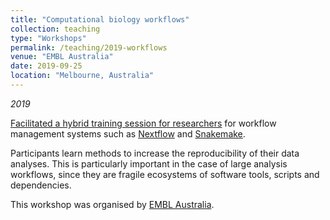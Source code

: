 ```yaml
---
title: "Computational biology workflows"
collection: teaching
type: "Workshops"
permalink: /teaching/2019-workflows
venue: "EMBL Australia"
date: 2019-09-25
location: "Melbourne, Australia"
---
```


*2019*

[Facilitated a hybrid training session for researchers](https://www.massive.org.au/events/implementing-scalable-bioinformatic-workflows-in-snakemake-nextflow/) for workflow management systems such as [Nextflow](https://www.nextflow.io/) and [Snakemake](https://snakemake.readthedocs.io/en/stable/).

Participants learn methods to increase the reproducibility of their data analyses. This is particularly important in the case of large analysis workflows, since they are fragile ecosystems of software tools, scripts and dependencies.

This workshop was organised by [EMBL Australia](https://www.emblaustralia.org/).
